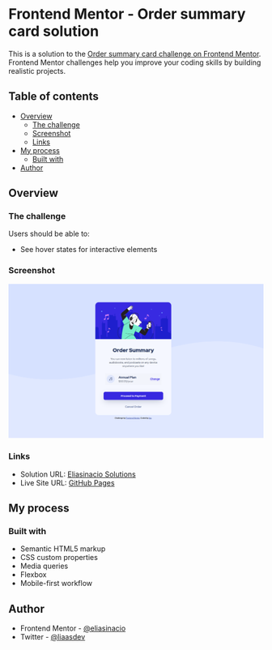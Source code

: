 # Frontend Mentor - Order summary card solution

This is a solution to the [Order summary card challenge on Frontend Mentor](https://www.frontendmentor.io/challenges/order-summary-component-QlPmajDUj). Frontend Mentor challenges help you improve your coding skills by building realistic projects. 

## Table of contents

- [Overview](#overview)
  - [The challenge](#the-challenge)
  - [Screenshot](#screenshot)
  - [Links](#links)
- [My process](#my-process)
  - [Built with](#built-with)
- [Author](#author)

## Overview

### The challenge

Users should be able to:

- See hover states for interactive elements

### Screenshot

![](https://github.com/eliasinacio/order-summary-component/blob/27ec2904ee567ef313ac0f135c7832105046e3d9/screenshot.png)

### Links

- Solution URL: [Eliasinacio Solutions](https://www.frontendmentor.io/profile/eliasinacio/solutions)
- Live Site URL: [GitHub Pages](https://eliasinacio.github.io/order-summary-component/index.html)

## My process

### Built with

- Semantic HTML5 markup
- CSS custom properties
- Media queries
- Flexbox
- Mobile-first workflow

## Author

- Frontend Mentor - [@eliasinacio](https://www.frontendmentor.io/profile/eliasinacio)
- Twitter - [@liaasdev](https://www.twitter.com/liaasdev)
